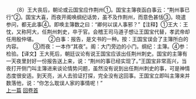 　　（8）王大丧后，朝论或云国宝应作荆州①。国宝主簿夜函白事云：“荆州事已行”②。国宝大喜，而夜开阁唤纲纪话势，虽不及作荆州，而意色甚恬③。晓遣参问，都无此事④。即唤主簿数之曰：“卿何以误人事邪？”【注释】①王大：王忱，又称阿大，任荆州刺史，卒于官。会稽王司马道子想让王国宝代替，孝武帝却任用殷仲堪。
　　②白事：报告，是文书的一种。按：王国宝误会了主簿所白的内容。
　　③而夜：一本作“其夜”。阁：大门旁边的小门。纲纪：主簿。④参：检验。【译文】王大死后，朝廷议论有说王国宝应该出任荆州刺史。国宝的主簿有一天夜里封好一份报告送上来，说：“荆州的事已经实现了。”王国宝非常高兴，当夜打开侧门叫主簿进来谈论情势问题，虽然没有说到出任荆州刺史的事，可是神情态度很安适。到天亮，派人去验证打探，完全没有这回事。王国宝立即叫主簿来并数落他，说：“你怎么耽误人家的事情呢！”
<br>[上一篇](34_7) [回卷首](34_0)
